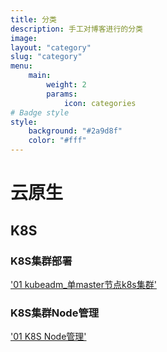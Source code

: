 ```yaml
---
title: 分类
description: 手工对博客进行的分类
image:
layout: "category"
slug: "category"
menu:
    main:
        weight: 2
        params: 
            icon: categories
# Badge style
style:
    background: "#2a9d8f"
    color: "#fff"
---
```


# 云原生

## K8S

### K8S集群部署

['01 kubeadm_单master节点k8s集群'](https://caijemmy.github.io/p/k8s-node%E7%AE%A1%E7%90%86/)

### K8S集群Node管理

['01 K8S Node管理'](https://caijemmy.github.io/p/k8s-node%E7%AE%A1%E7%90%86/)

